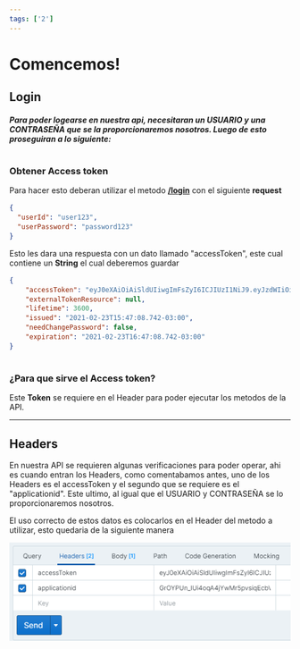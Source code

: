 ```yaml
---
tags: ['2']
---
```


# Comencemos!

## Login

####

##### Para poder logearse en nuestra api, necesitaran un USUARIO y una CONTRASEÑA que se la proporcionaremos nosotros. Luego de esto proseguiran a lo siguiente:

#

### Obtener Access token

Para hacer esto deberan utilizar el metodo **[/login](https://santi-bruno.stoplight.io/docs/test1/swagger.yaml/paths/~1login/post)** con el siguiente **request**

```json
{
  "userId": "user123",
  "userPassword": "password123"
}

```

Esto les dara una respuesta con un dato llamado "accessToken", este cual contiene un **String** el cual deberemos guardar

```json
{
    "accessToken": "eyJ0eXAiOiAiSldUIiwgImFsZyI6ICJIUzI1NiJ9.eyJzdWIiOiAiMzI0NjM3RDZDQkEwMTJERTdBMjQiLCAiZXhwIjogIjIwMjEtMDItMjNUMTY6NDc6MDguNzQyLTAzOjAwIn0.VGb-w4ixeODDZD6I3k0vIGsR4dUXj9KzZTsLwm2-SMY",
    "externalTokenResource": null,
    "lifetime": 3600,
    "issued": "2021-02-23T15:47:08.742-03:00",
    "needChangePassword": false,
    "expiration": "2021-02-23T16:47:08.742-03:00"
}

```

# 

### ¿Para que sirve el Access token?

Este **Token** se requiere en el Header para poder ejecutar los metodos de la API.

* * *

## Headers

En nuestra API se requieren algunas verificaciones para poder operar, ahi es cuando entran los Headers, como comentabamos antes, uno de los Headers es el accessToken y el segundo que se requiere es el "applicationid". Este ultimo, al igual que el USUARIO y CONTRASEÑA se lo proporcionaremos nosotros.

El uso correcto de estos datos es colocarlos en el Header del metodo a utilizar, esto quedaria de la siguiente manera

![](../../assets/images/ejemploHeader.png "ejemploHeader")

